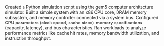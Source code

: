Created a Python simulation script using the gem5 computer architecture simulator. Built a simple system with an x86 CPU core, DRAM memory subsystem, and memory controller connected via a system bus. Configured CPU parameters (clock speed, cache sizes), memory specifications (capacity, latency), and bus characteristics. Ran workloads to analyze performance metrics like cache hit rates, memory bandwidth utilization, and instruction throughput. 
